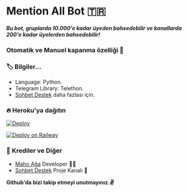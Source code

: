 # Mention All Bot 🇹🇷
_**Bu bot, gruplarda 10.000'e kadar üyeden bahsedebilir ve kanallarda 200'e kadar üyelerden bahsedebilir!**_
### Otomatik ve Manuel kapanma özelliği 🤗

### 🏷 Bilgiler... 
- Language: Python.
- Telegram Library: Telethon.
- [Sohbet Destek](https://t.me/Sohbetdestek) daha fazlası için. 

### 🔥 Heroku'ya dağıtın
[![Deploy](https://www.herokucdn.com/deploy/button.svg)](https://heroku.com/deploy?template=https://github.com/Mehmetbaba06/All-MentionBot-TR)

[![Deploy on Railway](https://railway.app/button.svg)](https://railway.app/new/template?template=https%3A%2F%2Fgithub.com%2FMehmetbaba06%2FAll-MentionBot-TR&plugins=postgresql&envs=TOKEN%2CAPI_ID%2CAPI_HASH&TOKENDesc=%40botfather+alm%C4%B1%C5%9F+oldu%C4%9Funuz+tokeni+yaz%C4%B1n&API_IDDesc=My.telegram.org+den+al%C4%B1n%C4%B1z+&API_HASHDesc=My.telegram.org+den+al%C4%B1n%C4%B1z+)
### 🎯 Krediler ve Diğer
- [Maho Ağa](https://github.com/Mehmetbaba06) Developer 👨‍💻
- [Sohbet Destek](https://t.me/sohbetdestek) Proje Kanalı 📣

**Github'da bizi takip etmeyi unutmayınız.✌️**
